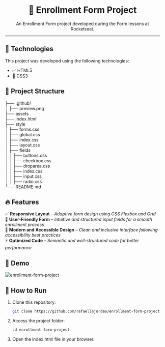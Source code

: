
<h1 align="center">📌 Enrollment Form Project</h1>

<p align="center">An Enrollment Form project developed during the Form lessons at Rocketseat.</p>

---

## 🚀 Technologies

This project was developed using the following technologies:

- ✅ HTML5
- 🎨 CSS3

## 📂 Project Structure
├── .github/<br>
│   ├── preview.png<br>
├── assets<br>
├── index.html<br>
├── style<br>
│   ├── forms.css<br>
│   ├── global.css<br>
│   ├── index.css<br>
│   ├── layout.css<br>
│   ├── fields<br>
│   │   ├── buttons.css<br>
│   │   ├── checkbox.css<br>
│   │   ├── droparea.css<br>
│   │   ├── index.css<br>
│   │   ├── input.css<br>
│   │   ├── radio.css<br>
└── README.md

## 🔥 Features

✅ **Responsive Layout** – *Adaptive form design using CSS Flexbox and Grid* <br>
📝 **User-Friendly Form** – *Intuitive and structured input fields for a smooth enrollment process* <br>
🎨 **Modern and Accessible Design** – *Clean and inclusive interface following accessibility best practices* <br>
⚡ **Optimized Code** – *Semantic and well-structured code for better performance* <br>

## 📸 Demo

![enrollment-form-project](https://github.com/user-attachments/assets/f6195e2f-3c93-4266-a92f-8e7135f26f9e)

## 🚀 How to Run

1. Clone this repository:
   ```bash
   git clone https://github.com/rafaellajordao/enrollment-form-project.git
2. Access the project folder:
   ```bash
   cd enrollment-form-project
3. Open the index.html file in your browser.
